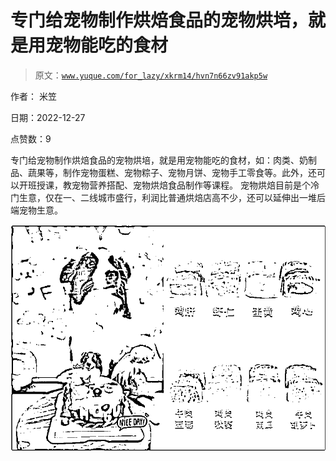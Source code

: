 # 专门给宠物制作烘焙食品的宠物烘培，就是用宠物能吃的食材

> 原文：[`www.yuque.com/for_lazy/xkrm14/hvn7n66zv91akp5w`](https://www.yuque.com/for_lazy/xkrm14/hvn7n66zv91akp5w)

作者： 米笠 

日期：2022-12-27 

点赞数：9 

专门给宠物制作烘焙食品的宠物烘培，就是用宠物能吃的食材，如：肉类、奶制品、蔬果等，制作宠物蛋糕、宠物粽子、宠物月饼、宠物手工零食等。此外，还可以开班授课，教宠物营养搭配、宠物烘焙食品制作等课程。 宠物烘焙目前是个冷门生意，仅在一、二线城市盛行，利润比普通烘焙店高不少，还可以延伸出一堆后端宠物生意。 

![](img/a3d7a4023d07b7c550a6da71851a1edc.png)  

